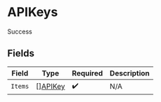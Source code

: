 # APIKeys

Success


## Fields

| Field                                     | Type                                      | Required                                  | Description                               |
| ----------------------------------------- | ----------------------------------------- | ----------------------------------------- | ----------------------------------------- |
| `Items`                                   | [][APIKey](../../models/shared/apikey.md) | :heavy_check_mark:                        | N/A                                       |